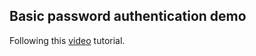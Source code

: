 ## Basic password authentication demo

Following this [video](https://www.youtube.com/watch?v=Ud5xKCYQTjM) tutorial.